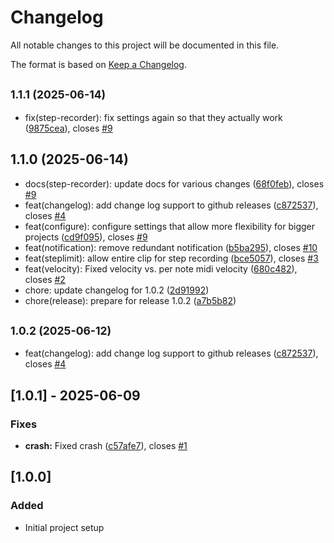 # Changelog

All notable changes to this project will be documented in this file.

The format is based on [Keep a Changelog](https://keepachangelog.com/en/1.0.0/).

## <small>1.1.1 (2025-06-14)</small>

* fix(step-recorder): fix settings again so that they actually work ([9875cea](https://github.com/mx-bernhard/bitwig-controller-extensions/commit/9875cea)), closes [#9](https://github.com/mx-bernhard/bitwig-controller-extensions/issues/9)



## 1.1.0 (2025-06-14)

* docs(step-recorder): update docs for various changes ([68f0feb](https://github.com/mx-bernhard/bitwig-controller-extensions/commit/68f0feb)), closes [#9](https://github.com/mx-bernhard/bitwig-controller-extensions/issues/9)
* feat(changelog): add change log support to github releases ([c872537](https://github.com/mx-bernhard/bitwig-controller-extensions/commit/c872537)), closes [#4](https://github.com/mx-bernhard/bitwig-controller-extensions/issues/4)
* feat(configure): configure settings that allow more flexibility for bigger projects ([cd9f095](https://github.com/mx-bernhard/bitwig-controller-extensions/commit/cd9f095)), closes [#9](https://github.com/mx-bernhard/bitwig-controller-extensions/issues/9)
* feat(notification): remove redundant notification ([b5ba295](https://github.com/mx-bernhard/bitwig-controller-extensions/commit/b5ba295)), closes [#10](https://github.com/mx-bernhard/bitwig-controller-extensions/issues/10)
* feat(steplimit): allow entire clip for step recording ([bce5057](https://github.com/mx-bernhard/bitwig-controller-extensions/commit/bce5057)), closes [#3](https://github.com/mx-bernhard/bitwig-controller-extensions/issues/3)
* feat(velocity): Fixed velocity vs. per note midi velocity ([680c482](https://github.com/mx-bernhard/bitwig-controller-extensions/commit/680c482)), closes [#2](https://github.com/mx-bernhard/bitwig-controller-extensions/issues/2)
* chore: update changelog for 1.0.2 ([2d91992](https://github.com/mx-bernhard/bitwig-controller-extensions/commit/2d91992))
* chore(release): prepare for release 1.0.2 ([a7b5b82](https://github.com/mx-bernhard/bitwig-controller-extensions/commit/a7b5b82))



## <small>1.0.2 (2025-06-12)</small>

- feat(changelog): add change log support to github releases ([c872537](https://github.com/mx-bernhard/bitwig-controller-extensions/commit/c872537)), closes [#4](https://github.com/mx-bernhard/bitwig-controller-extensions/issues/4)

## [1.0.1] - 2025-06-09

### Fixes

- **crash:** Fixed crash ([c57afe7](https://github.com/mx-bernhard/bitwig-controller-extensions/commit/c57afe702ddee080e17f310c58492511c58f090e)), closes [#1](https://github.com/mx-bernhard/bitwig-controller-extensions/issues/1)

## [1.0.0]

### Added

- Initial project setup
